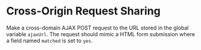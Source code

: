 # Cross-Origin Request Sharing

Make a cross-domain AJAX POST request to the URL stored in the global variable
`ajaxUrl`. The request should mimic a HTML form submission where a field named
`matched` is set to `yes`.
